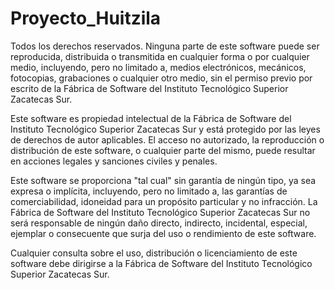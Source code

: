 # Proyecto_Huitzila
Todos los derechos reservados. Ninguna parte de este software puede ser reproducida, distribuida o transmitida en cualquier forma o por cualquier medio, incluyendo, pero no limitado a, medios electrónicos, mecánicos, fotocopias, grabaciones o cualquier otro medio, sin el permiso previo por escrito de la Fábrica de Software del Instituto Tecnológico Superior Zacatecas Sur.

Este software es propiedad intelectual de la Fábrica de Software del Instituto Tecnológico Superior Zacatecas Sur y está protegido por las leyes de derechos de autor aplicables. El acceso no autorizado, la reproducción o distribución de este software, o cualquier parte del mismo, puede resultar en acciones legales y sanciones civiles y penales.

Este software se proporciona "tal cual" sin garantía de ningún tipo, ya sea expresa o implícita, incluyendo, pero no limitado a, las garantías de comerciabilidad, idoneidad para un propósito particular y no infracción. La Fábrica de Software del Instituto Tecnológico Superior Zacatecas Sur no será responsable de ningún daño directo, indirecto, incidental, especial, ejemplar o consecuente que surja del uso o rendimiento de este software.

Cualquier consulta sobre el uso, distribución o licenciamiento de este software debe dirigirse a la Fábrica de Software del Instituto Tecnológico Superior Zacatecas Sur.


